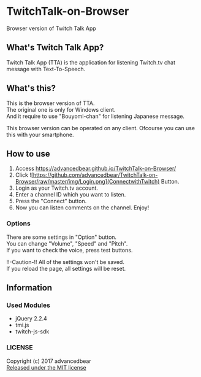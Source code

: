 # TwitchTalk-on-Browser
Browser version of Twitch Talk App

## What's Twitch Talk App?
Twitch Talk App (TTA) is the application for listening Twitch.tv chat message with Text-To-Speech.  

## What's this?
This is the browser version of TTA.  
The original one is only for Windows client.  
And it require to use "Bouyomi-chan" for listening Japanese message.  

This browser version can be operated on any client.
Ofcourse you can use this with your smartphone.

## How to use
1. Access https://advancedbear.github.io/TwitchTalk-on-Browser/
1. Click ![https://github.com/advancedbear/TwitchTalk-on-Browser/raw/master/img/Login.png](ConnectwithTwitch) Button.
1. Login as your Twitch.tv account.
1. Enter a channel ID which you want to listen.
1. Press the "Connect" button.
1. Now you can listen comments on the channel. Enjoy!

### Options
There are some settings in "Option" button.  
You can change "Volume", "Speed" and "Pitch".  
If you want to check the voice, press test buttons.

!!-Caution-!!
All of the settings won't be saved.  
If you reload the page, all settings will be reset.

## Information
### Used Modules
- jQuery 2.2.4
- tmi.js
- twitch-js-sdk
### LICENSE
Copyright (c) 2017 advancedbear  
[Released under the MIT license](https://github.com/advancedbear/TwitchTalk-on-Browser/blob/master/LICENSE)